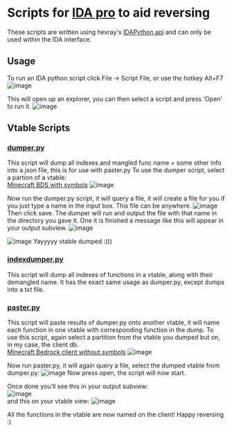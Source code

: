 # Scripts for [IDA pro](https://hex-rays.com/ida-pro/) to aid reversing
These scripts are written using hexray's [IDAPython api](https://hex-rays.com/products/ida/support/idapython_docs/) and can only be used within the IDA interface.

## Usage

To run an IDA python script click File -> Script File, or use the hotkey Alt+F7
![image](https://github.com/h-arvs/Ida-python-scripts/assets/74739443/d41ffb89-1d44-467b-ae95-43b0819bd58b)

This will open up an explorer, you can then select a script and press 'Open' to run it.
![image](https://github.com/h-arvs/Ida-python-scripts/assets/74739443/fe8b26bb-1777-46e9-a0ab-24c7830f0427)

## Vtable Scripts
<a id="dumperpy"></a>
### [dumper.py](/Vtables/dumper.py)
This script will dump all indexes and mangled func name + some other info into a json file, this is for use with paster.py
To use the dumper script, select a partion of a vtable:  
<ins>Minecraft BDS with symbols</ins>
![image](https://github.com/h-arvs/Ida-python-scripts/assets/74739443/2fc1fdd2-c97e-41d9-aa96-866602113c8e)

Now run the dumper.py script, it will query a file, it will create a file for you if you just type a name in the input box. This file can be anywhere.
![image](https://github.com/h-arvs/Ida-python-scripts/assets/74739443/2edc85a2-6eea-480d-a6ca-263a9b4dfe2d)
Then click save.
The dumper will run and output the file with that name in the directory you gave it. One it is finished a message like this will appear in your output subview.
![image](https://github.com/h-arvs/Ida-python-scripts/assets/74739443/00c6cd83-4b40-40ca-bee3-fc8687c3e444)

![image](https://github.com/h-arvs/Ida-python-scripts/assets/74739443/597605a3-b11d-4902-b812-0b9f58920ece)
Yayyyyy vtable dumped :)))

### [indexdumper.py](/Vtables/indexdumper.py)
This script will dump all indexes of functions in a vtable, along with their demangled name.
It has the exact same usage as dumper.py, except dumps into a txt file.

### [paster.py](/Vtables/paster.py)
This script will paste results of dumper.py onto another vtable, it will name each function in one vtable with corresponding function in the dump.
To use this script, again select a partition from the vtable you dumped but on, in my case, the client db.  
<ins>Minecraft Bedrock client without symbols</ins>
![image](https://github.com/h-arvs/Ida-python-scripts/assets/74739443/4e2dac6f-6db9-4865-aa2e-8c7fdc7e2214)

Now run paster.py, it will again query a file, select the dumped vtable from dumper.py:
![image](https://github.com/h-arvs/Ida-python-scripts/assets/74739443/fa7bee98-d609-4120-8564-a3f29ac44859)
Now press open, the script will now start.

Once done you'll see this in your output subview:  
![image](https://github.com/h-arvs/Ida-python-scripts/assets/74739443/d264537c-68f3-4850-b661-0556d0bbd7e9)  
and this on your vtable view:
![image](https://github.com/h-arvs/Ida-python-scripts/assets/74739443/4397ab2a-4929-403a-bfec-764a223d42cb)

All the functions in the vtable are now named on the client! Happy reversing :)










